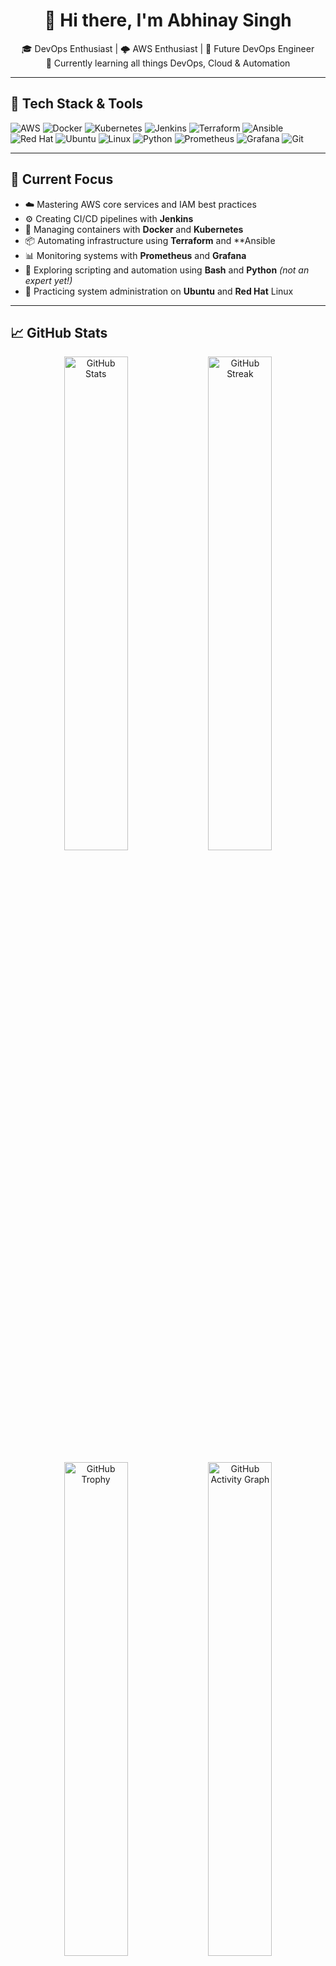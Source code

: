 <h1 align="center">👋 Hi there, I'm Abhinay Singh</h1>

<p align="center">
  🎓 DevOps Enthusiast | 🌩️ AWS Enthusiast | 🚀 Future DevOps Engineer<br>
  🌱 Currently learning all things DevOps, Cloud & Automation
</p>

---

## 🧰 Tech Stack & Tools

![AWS](https://img.shields.io/badge/AWS-232F3E?style=for-the-badge&logo=amazonaws&logoColor=white)
![Docker](https://img.shields.io/badge/Docker-2496ED?style=for-the-badge&logo=docker&logoColor=white)
![Kubernetes](https://img.shields.io/badge/Kubernetes-326CE5?style=for-the-badge&logo=kubernetes&logoColor=white)
![Jenkins](https://img.shields.io/badge/Jenkins-D24939?style=for-the-badge&logo=jenkins&logoColor=white)
![Terraform](https://img.shields.io/badge/Terraform-7B42BC?style=for-the-badge&logo=terraform&logoColor=white)
![Ansible](https://img.shields.io/badge/Ansible-EE0000?style=for-the-badge&logo=ansible&logoColor=white)
![Red Hat](https://img.shields.io/badge/Red%20Hat-EE0000?style=for-the-badge&logo=redhat&logoColor=white)
![Ubuntu](https://img.shields.io/badge/Ubuntu-E95420?style=for-the-badge&logo=ubuntu&logoColor=white)
![Linux](https://img.shields.io/badge/Linux-FCC624?style=for-the-badge&logo=linux&logoColor=black)
![Python](https://img.shields.io/badge/Python-3776AB?style=for-the-badge&logo=python&logoColor=white)
![Prometheus](https://img.shields.io/badge/Prometheus-E6522C?style=for-the-badge&logo=prometheus&logoColor=white)
![Grafana](https://img.shields.io/badge/Grafana-F46800?style=for-the-badge&logo=grafana&logoColor=white)
![Git](https://img.shields.io/badge/Git-F05032?style=for-the-badge&logo=git&logoColor=white)


---

## 🔭 Current Focus

- ☁️ Mastering AWS core services and IAM best practices
- ⚙️ Creating CI/CD pipelines with **Jenkins**
- 🐳 Managing containers with **Docker** and **Kubernetes**
- 📦 Automating infrastructure using **Terraform** and **Ansible
- 📊 Monitoring systems with **Prometheus** and **Grafana**
- 🧪 Exploring scripting and automation using **Bash** and **Python** *(not an expert yet!)*
- 🔧 Practicing system administration on **Ubuntu** and **Red Hat** Linux


---

## 📈 GitHub Stats

<p align="center">
  <img src="https://github-readme-stats.vercel.app/api?username=Abhinay0208-Repobox&show_icons=true&theme=light" alt="GitHub Stats" width="45%" />
  <img src="https://github-readme-streak-stats.herokuapp.com/?user=Abhinay0208-Repobox&theme=light" alt="GitHub Streak" width="45%" />
</p>

<p align="center">
  <img src="https://github-profile-trophy.vercel.app/?username=Abhinay0208-Repobox&theme=radical" alt="GitHub Trophy" width="45%" />
  <img src="https://activity-graph.herokuapp.com/graph?username=Abhinay0208-Repobox&theme=react-dark&area=true&hide_border=true" alt="GitHub Activity Graph" width="45%" />
</p>


---

## 📫 Connect with Me

- 💼 [LinkedIn](https://www.linkedin.com/in/abhinay-singh-8881b9239)


---

> 🧠 *"Learning DevOps one container, one pipeline at a time."*

Thanks for visiting! ⭐️
